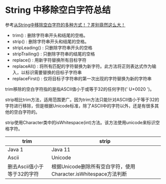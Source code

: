 # String 中移除空白字符总结

参考[从String中移除空白字符的多种方式！？差别竟然这么大！](https://mp.weixin.qq.com/s/Du2huBEkI7IR3noPeK_67g)

- trim() : 删除字符串开头和结尾的空格。
- strip() : 删除字符串开头和结尾的空格。
- stripLeading() : 只删除字符串开头的空格
- stripTrailing() : 只删除字符串的结尾的空格
- replace() : 用新字符替换所有目标字符
- replaceAll() : 将所有匹配的字符替换为新字符。此方法将正则表达式作为输入，以标识需要替换的目标子字符串
- replaceFirst() : 仅将目标子字符串的第一次出现的字符替换为新的字符串

trim移除的空白字符指的是指ASCII值小于或等于32的任何字符(' U+0020 ')。

strip相比trim方法，适用范围更广。因为trim方法只能针对ASCII值小于等于32的字符进行移除，但是根据Unicode标准，除了ASCII中的字符以外，还是有很多其他的空白字符的。

strip使用Character类中的isWhitespace(int)方法。该方法使用unicode来标识空格字符。

| trim                        | strip                                                           |
|-----------------------------|-----------------------------------------------------------------|
| Java 1                      | Java 11                                                         |
| Ascii                       | Unicode                                                         |
| 删去Ascii值小于等于32的字符 | 根据Unicode删除所有空白字符，使用Character.isWhitespace方法判断 |
